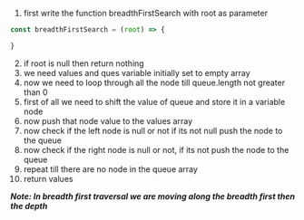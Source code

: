 1. first write the function breadthFirstSearch with root as parameter
``` javascript
const breadthFirstSearch = (root) => {

}
```

2. if root is null then return nothing 
3. we need values and ques variable initially set to empty array
4. now we need to loop through all the node till queue.length not greater than 0
5. first of all we need to shift the value of queue and store it in a variable node
6. now push that node value to the values array
7. now check if the left node is null or not if its not null push the node to the queue
8. now check if the right node is null or not, if its not push the node to the queue
9. repeat till there are no node in the queue array
10. return values

***Note: In breadth first traversal we are moving along the breadth first then the depth***
